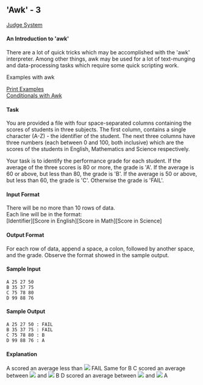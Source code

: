 ## 'Awk' - 3

[Judge System](https://www.hackerrank.com/challenges/awk-3/problem)

#### An Introduction to 'awk'

There are a lot of quick tricks which may be accomplished with the 'awk' interpreter. Among other things, awk may be used for a lot of text-munging and data-processing tasks which require some quick scripting work.

Examples with awk

[Print Examples](https://www.thegeekstuff.com/2010/01/awk-introduction-tutorial-7-awk-print-examples/)<br> 
[Conditionals with Awk](https://www.thegeekstuff.com/2010/02/awk-conditional-statements/)

#### Task

You are provided a file with four space-separated columns containing the scores of students in three subjects. The first column, contains a single character (A-Z) - the identifier of the student. The next three columns have three numbers (each between 0 and 100, both inclusive) which are the scores of the students in English, Mathematics and Science respectively.

Your task is to identify the performance grade for each student. If the average of the three scores is 80 or more, the grade is 'A'. If the average is 60 or above, but less than 80, the grade is 'B'. If the average is 50 or above, but less than 60, the grade is 'C'. Otherwise the grade is 'FAIL'.

#### Input Format

There will be no more than 10 rows of data.<br>
Each line will be in the format:<br>
[Identifier][Score in English][Score in Math][Score in Science]

#### Output Format

For each row of data, append a space, a colon, followed by another space, and the grade. Observe the format showed in the sample output.

#### Sample Input

```
A 25 27 50
B 35 37 75
C 75 78 80
D 99 88 76
```

#### Sample Output

```
A 25 27 50 : FAIL
B 35 37 75 : FAIL
C 75 78 80 : B
D 99 88 76 : A
```

#### Explanation

A scored an average less than <img src="https://latex.codecogs.com/svg.latex?\Large&space;50{\;}\Rightarrow"> FAIL Same for B C scored an average between <img src="https://latex.codecogs.com/svg.latex?\Large&space;60"> and <img src="https://latex.codecogs.com/svg.latex?\Large&space;80{\;}\Rightarrow"> B 
D scored an average between <img src="https://latex.codecogs.com/svg.latex?\Large&space;80"> and <img src="https://latex.codecogs.com/svg.latex?\Large&space;90{\;}\Rightarrow"> A
